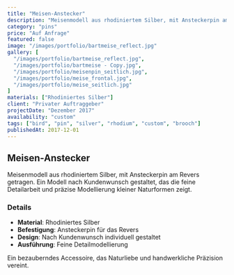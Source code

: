 ```yaml
---
title: "Meisen-Anstecker"
description: "Meisenmodell aus rhodiniertem Silber, mit Ansteckerpin am Revers getragen. Ein individuelles Modell nach Kundenwunsch gestaltet."
category: "pins"
price: "Auf Anfrage"
featured: false
image: "/images/portfolio/bartmeise_reflect.jpg"
gallery: [
  "/images/portfolio/bartmeise_reflect.jpg",
  "/images/portfolio/bartmeise - Copy.jpg",
  "/images/portfolio/meisenpin_seitlich.jpg",
  "/images/portfolio/meise_frontal.jpg",
  "/images/portfolio/meise_seitlich.jpg"
]
materials: ["Rhodiniertes Silber"]
client: "Privater Auftraggeber"
projectDate: "Dezember 2017"
availability: "custom"
tags: ["bird", "pin", "silver", "rhodium", "custom", "brooch"]
publishedAt: 2017-12-01
---
```


## Meisen-Anstecker

Meisenmodell aus rhodiniertem Silber, mit Ansteckerpin am Revers getragen. Ein Modell nach Kundenwunsch gestaltet, das die feine Detailarbeit und präzise Modellierung kleiner Naturformen zeigt.

### Details

- **Material**: Rhodiniertes Silber
- **Befestigung**: Ansteckerpin für das Revers
- **Design**: Nach Kundenwunsch individuell gestaltet
- **Ausführung**: Feine Detailmodellierung

Ein bezauberndes Accessoire, das Naturliebe und handwerkliche Präzision vereint.
